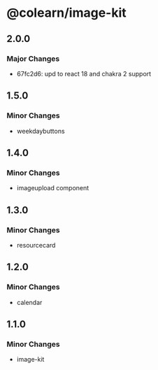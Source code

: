 # @colearn/image-kit

## 2.0.0

### Major Changes

- 67fc2d6: upd to react 18 and chakra 2 support

## 1.5.0

### Minor Changes

- weekdaybuttons

## 1.4.0

### Minor Changes

- imageupload component

## 1.3.0

### Minor Changes

- resourcecard

## 1.2.0

### Minor Changes

- calendar

## 1.1.0

### Minor Changes

- image-kit
